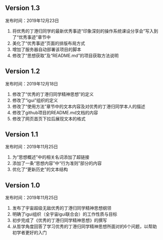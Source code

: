 ## Version 1.3
发布时间：2019年12月23日

1. 将优秀的丁港归同学的最新优秀事迹“印象深刻的操作系统课设分享会”写入到了“优秀事迹”章节中
2. 美化了“优秀事迹”页面的排版布局方式
3. 增加了服务器自动部署该项目的脚本
4. 修改了“思想获取”及“README.md”的项目获取方法说明

## Version 1.2
发布时间：2019年12月18日

1. 修改了“优秀的丁港归同学精神思想”的定义
2. 修改了“igui”组织的定义
3. 修改了“使用方法”章节中的文本内容及对优秀的丁港归同学本人的描述
4. 修改了github项目的README.md文档的内容
5. 修改了网页首页下拉后展现文本的格式

## Version 1.1
发布时间：2019年11月25日

1. 为“思想概述”中的相关名词添加了超链接
2. 添加了一条“思想内容”中“行为准则”部分的内容
3. 优化了“更新历史”的文本结构

## Version 1.0
发布时间：2019年11月25日

1. 发布了宇宙超级无敌优秀的丁港归同学精神思想纲领
2. 明确了igui组织（全宇宙igui联合会）的工作性质与目标
3. 初步完成了《优秀的丁港归同学精神思想》的撰写
4. 从哲学角度回答了学习优秀的丁港归同学精神思想所面对的6个问题，以帮助初学者更好的入门